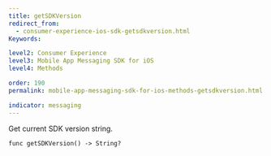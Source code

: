 ```yaml
---
title: getSDKVersion
redirect_from:
  - consumer-experience-ios-sdk-getsdkversion.html
Keywords:

level2: Consumer Experience
level3: Mobile App Messaging SDK for iOS
level4: Methods

order: 190
permalink: mobile-app-messaging-sdk-for-ios-methods-getsdkversion.html

indicator: messaging
---
```


Get current SDK version string.

`func getSDKVersion() -> String?`
